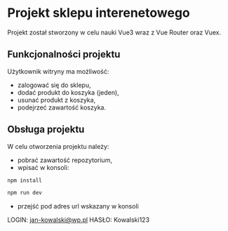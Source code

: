 # Projekt sklepu interenetowego

Projekt został stworzony w celu nauki Vue3 wraz z Vue Router oraz Vuex.

## Funkcjonalności projektu

Użytkownik witryny ma możliwość:

- zalogować się do sklepu,
- dodać produkt do koszyka (jeden),
- usunać produkt z koszyka,
- podejrzeć zawartość koszyka.

## Obsługa projektu

W celu otworzenia projektu należy:

- pobrać zawartość repozytorium,
- wpisać w konsoli:

```sh
npm install
```

```sh
npm run dev
```

- przejść pod adres url wskazany w konsoli

LOGIN: jan-kowalski@wp.pl
HASŁO: Kowalski123
